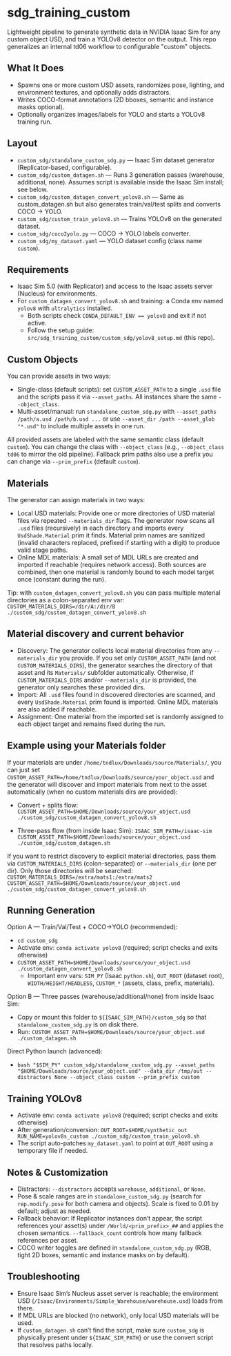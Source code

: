 sdg_training_custom
====================

Lightweight pipeline to generate synthetic data in NVIDIA Isaac Sim for any custom object USD, and train a YOLOv8 detector on the output. This repo generalizes an internal td06 workflow to configurable "custom" objects.

What It Does
------------
- Spawns one or more custom USD assets, randomizes pose, lighting, and environment textures, and optionally adds distractors.
- Writes COCO-format annotations (2D bboxes, semantic and instance masks optional).
- Optionally organizes images/labels for YOLO and starts a YOLOv8 training run.

Layout
------
- `custom_sdg/standalone_custom_sdg.py` — Isaac Sim dataset generator (Replicator-based, configurable).
- `custom_sdg/custom_datagen.sh` — Runs 3 generation passes (warehouse, additional, none). Assumes script is available inside the Isaac Sim install; see below.
- `custom_sdg/custom_datagen_convert_yolov8.sh` — Same as custom_datagen.sh but also generates train/val/test splits and converts COCO → YOLO.
- `custom_sdg/custom_train_yolov8.sh` — Trains YOLOv8 on the generated dataset.
- `custom_sdg/coco2yolo.py` — COCO → YOLO labels converter.
- `custom_sdg/my_dataset.yaml` — YOLO dataset config (class name `custom`).

Requirements
------------
- Isaac Sim 5.0 (with Replicator) and access to the Isaac assets server (Nucleus) for environments.
- For `custom_datagen_convert_yolov8.sh` and training: a Conda env named `yolov8` with `ultralytics` installed.
  - Both scripts check `CONDA_DEFAULT_ENV == yolov8` and exit if not active.
  - Follow the setup guide: `src/sdg_training_custom/custom_sdg/yolov8_setup.md` (this repo).

Custom Objects
--------------
You can provide assets in two ways:
- Single-class (default scripts): set `CUSTOM_ASSET_PATH` to a single `.usd` file and the scripts pass it via `--asset_paths`. All instances share the same `--object_class`.
- Multi-asset/manual: run `standalone_custom_sdg.py` with `--asset_paths /path/a.usd /path/b.usd ...` or use `--asset_dir /path --asset_glob "*.usd"` to include multiple assets in one run.

All provided assets are labeled with the same semantic class (default `custom`). You can change the class with `--object_class` (e.g., `--object_class td06` to mirror the old pipeline). Fallback prim paths also use a prefix you can change via `--prim_prefix` (default `custom`).

Materials
---------
The generator can assign materials in two ways:
- Local USD materials: Provide one or more directories of USD material files via repeated `--materials_dir` flags. The generator now scans all `.usd` files (recursively) in each directory and imports every `UsdShade.Material` prim it finds. Material prim names are sanitized (invalid characters replaced, prefixed if starting with a digit) to produce valid stage paths.
- Online MDL materials: A small set of MDL URLs are created and imported if reachable (requires network access). Both sources are combined, then one material is randomly bound to each model target once (constant during the run).

Tip: with `custom_datagen_convert_yolov8.sh` you can pass multiple material directories as a colon-separated env var:
`CUSTOM_MATERIALS_DIRS=/dir/A:/dir/B ./custom_sdg/custom_datagen_convert_yolov8.sh`

Material discovery and current behavior
--------------------------------------
- Discovery: The generator collects local material directories from any `--materials_dir` you provide. If you set only `CUSTOM_ASSET_PATH` (and not `CUSTOM_MATERIALS_DIRS`), the generator searches the directory of that asset and its `Materials/` subfolder automatically. Otherwise, if `CUSTOM_MATERIALS_DIRS` and/or `--materials_dir` is provided, the generator only searches these provided dirs.
- Import: All `.usd` files found in discovered directories are scanned, and every `UsdShade.Material` prim found is imported. Online MDL materials are also added if reachable.
- Assignment: One material from the imported set is randomly assigned to each object target and remains fixed during the run.

Example using your Materials folder
----------------------------------
If your materials are under `/home/tndlux/Downloads/source/Materials/`, you can just set `CUSTOM_ASSET_PATH=/home/tndlux/Downloads/source/your_object.usd` and the generator will discover and import materials from next to the asset automatically (when no custom materials dirs are provided):

- Convert + splits flow:
  `CUSTOM_ASSET_PATH=$HOME/Downloads/source/your_object.usd ./custom_sdg/custom_datagen_convert_yolov8.sh`

- Three-pass flow (from inside Isaac Sim):
  `ISAAC_SIM_PATH=/isaac-sim CUSTOM_ASSET_PATH=$HOME/Downloads/source/your_object.usd ./custom_sdg/custom_datagen.sh`

If you want to restrict discovery to explicit material directories, pass them via `CUSTOM_MATERIALS_DIRS` (colon-separated) or `--materials_dir` (one per dir). Only those directories will be searched:
`CUSTOM_MATERIALS_DIRS=/extra/mats1:/extra/mats2 CUSTOM_ASSET_PATH=$HOME/Downloads/source/your_object.usd ./custom_sdg/custom_datagen_convert_yolov8.sh`

Running Generation
------------------
Option A — Train/Val/Test + COCO→YOLO (recommended):
- `cd custom_sdg`
- Activate env: `conda activate yolov8` (required; script checks and exits otherwise)
- `CUSTOM_ASSET_PATH=$HOME/Downloads/source/your_object.usd ./custom_datagen_convert_yolov8.sh`
  - Important env vars: `SIM_PY` (Isaac `python.sh`), `OUT_ROOT` (dataset root), `WIDTH/HEIGHT/HEADLESS`, `CUSTOM_*` (assets, class, prefix, materials).

Option B — Three passes (warehouse/additional/none) from inside Isaac Sim:
- Copy or mount this folder to `${ISAAC_SIM_PATH}/custom_sdg` so that `standalone_custom_sdg.py` is on disk there.
- Run: `CUSTOM_ASSET_PATH=$HOME/Downloads/source/your_object.usd ./custom_datagen.sh`

Direct Python launch (advanced):
- `bash "$SIM_PY" custom_sdg/standalone_custom_sdg.py --asset_paths "$HOME/Downloads/source/your_object.usd" --data_dir /tmp/out --distractors None --object_class custom --prim_prefix custom`

Training YOLOv8
---------------
- Activate env: `conda activate yolov8` (required; script checks and exits otherwise)
- After generation/conversion: `OUT_ROOT=$HOME/synthetic_out RUN_NAME=yolov8s_custom ./custom_sdg/custom_train_yolov8.sh`
- The script auto-patches `my_dataset.yaml` to point at `OUT_ROOT` using a temporary file if needed.

Notes & Customization
---------------------
- Distractors: `--distractors` accepts `warehouse`, `additional`, or `None`.
- Pose & scale ranges are in `standalone_custom_sdg.py` (search for `rep.modify.pose` for both camera and objects). Scale is fixed to 0.01 by default; adjust as needed.
- Fallback behavior: If Replicator instances don’t appear, the script references your asset(s) under `/World/<prim_prefix>_##` and applies the chosen semantics. `--fallback_count` controls how many fallback references per asset.
- COCO writer toggles are defined in `standalone_custom_sdg.py` (RGB, tight 2D boxes, semantic and instance masks on by default).

Troubleshooting
---------------
- Ensure Isaac Sim’s Nucleus asset server is reachable; the environment USD (`/Isaac/Environments/Simple_Warehouse/warehouse.usd`) loads from there.
- If MDL URLs are blocked (no network), only local USD materials will be used.
- If `custom_datagen.sh` can’t find the script, make sure `custom_sdg` is physically present under `${ISAAC_SIM_PATH}` or use the convert script that resolves paths locally.
